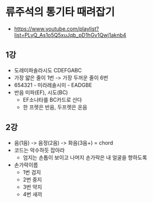 # 류주석의 통기타 때려잡기
* https://www.youtube.com/playlist?list=PLyQ_As1o5Q5xuJqb_pD1hGv1Qwj1aknb4

## 1강
* 도레미파솔라시도 CDEFGABC
* 가장 얇은 줄이 1번 -> 가장 두꺼운 줄이 6번
* 654321 - 미라레솔시미 - EADGBE
* 반음 미파(EF), 시도(BC)
  * EF소나타를 BC카드로 산다
  * 한 프렛은 반음, 두프렛은 온음
  
## 2강
* 음(1음) -> 음정(2음) -> 화음(3음+) = chord
* 코드는 악수하듯 잡아라
  * 엄지는 손톱이 보이고 나머지 손가락은 내 얼굴을 향하도록
* 손가락이름
  * 1번 검지
  * 2번 중지
  * 3번 약지
  * 4번 새끼
